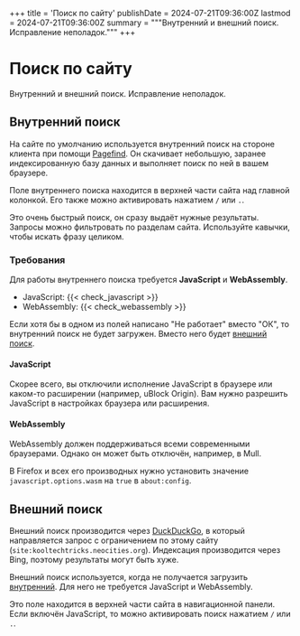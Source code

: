 +++
title = 'Поиск по сайту'
publishDate = 2024-07-21T09:36:00Z
lastmod = 2024-07-21T09:36:00Z
summary = """Внутренний и внешний поиск. Исправление неполадок."""
+++

# Поиск по сайту

Внутренний и внешний поиск. Исправление неполадок.

## Внутренний поиск

На сайте по умолчанию используется внутренний поиск на стороне клиента при
помощи [Pagefind](https://pagefind.app). Он скачивает небольшую, заранее
индексированную базу данных и выполняет поиск по ней в вашем браузере.

Поле внутреннего поиска находится в верхней части сайта над главной колонкой.
Его также можно активировать нажатием `/` или `.`.

Это очень быстрый поиск, он сразу выдаёт нужные результаты. Запросы можно
фильтровать по разделам сайта. Используйте кавычки, чтобы искать фразу целиком.

### Требования

Для работы внутреннего поиска требуется **JavaScript** и **WebAssembly**.

- JavaScript: {{< check_javascript >}}
- WebAssembly: {{< check_webassembly >}}

Если хотя бы в одном из полей написано "Не работает" вместо "ОК", то
внутренний поиск не будет загружен. Вместо него будет
[внешний поиск](#внешний-поиск).

#### JavaScript

Скорее всего, вы отключили исполнение JavaScript в браузере или каком-то
расширении (например, uBlock Origin). Вам нужно разрешить JavaScript в
настройках браузера или расширения.

#### WebAssembly

WebAssembly должен поддерживаться всеми современными браузерами. Однако он
может быть отключён, например, в Mull.

В Firefox и всех его производных нужно установить значение
`javascript.options.wasm` на `true` в `about:config`.

## Внешний поиск

Внешний поиск производится через [DuckDuckGo](/wiki/search-engines#duckduckgo),
в который направляется запрос с ограничением по этому сайту
(`site:kooltechtricks.neocities.org`). Индексация производится через Bing,
поэтому результаты могут быть хуже.

Внешний поиск используется, когда не получается загрузить
[внутренний](#внутренний-поиск). Для него не требуется JavaScript и WebAssembly.

Это поле находится в верхней части сайта в навигационной панели. Если включён
JavaScript, то можно активировать поиск нажатием `/` или `.`.
